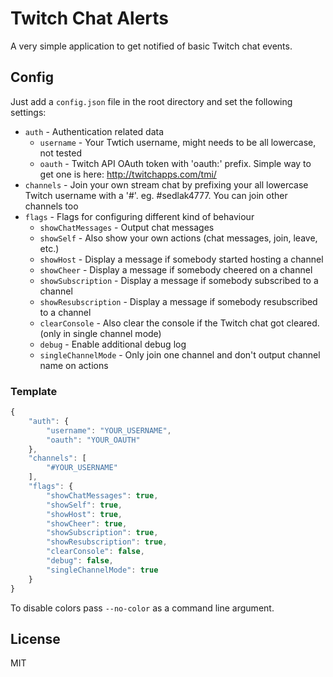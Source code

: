 # Twitch Chat Alerts

A very simple application to get notified of basic Twitch chat events.

## Config

Just add a `config.json` file in the root directory and set the following settings:

* `auth` - Authentication related data
  * `username` - Your Twtich username, might needs to be all lowercase, not tested
  * `oauth` - Twitch API OAuth token with 'oauth:' prefix. Simple way to get one is here: http://twitchapps.com/tmi/
* `channels` - Join your own stream chat by prefixing your all lowercase Twitch username with a '#'. eg. #sedlak4777. You can join other channels too
* `flags` - Flags for configuring different kind of behaviour
  * `showChatMessages` - Output chat messages
  * `showSelf` - Also show your own actions (chat messages, join, leave, etc.)
  * `showHost` - Display a message if somebody started  hosting a channel
  * `showCheer` - Display a message if somebody cheered on a channel
  * `showSubscription` - Display a message if somebody subscribed to a channel
  * `showResubscription` - Display a message if somebody resubscribed to a channel
  * `clearConsole` - Also clear the console if the Twitch chat got cleared. (only in single channel mode)
  * `debug` - Enable additional debug log
  * `singleChannelMode` - Only join one channel and don't output channel name on actions

### Template
```javascript
{
    "auth": {
        "username": "YOUR_USERNAME",
        "oauth": "YOUR_OAUTH"
    },
    "channels": [
        "#YOUR_USERNAME"
    ],
    "flags": {
        "showChatMessages": true,
        "showSelf": true,
        "showHost": true,
        "showCheer": true,
        "showSubscription": true,
        "showResubscription": true,
        "clearConsole": false,
        "debug": false,
        "singleChannelMode": true
    }
}
```

To disable colors pass `--no-color` as a command line argument.

## License
MIT